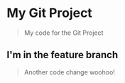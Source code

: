 # My Git Project

> My code for the Git Project

## I'm in the feature branch

> Another code change woohoo!
